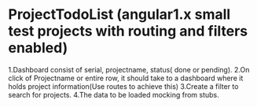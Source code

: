 # ProjectTodoList (angular1.x small test projects with routing and filters enabled)

1.Dashboard consist of serial, projectname, status( done or pending).
2.On click of Projectname or entire row, it should take to a dashboard where it holds project information(Use routes to achieve this)
3.Create a filter to search for projects.
4.The data to be loaded mocking from stubs.
